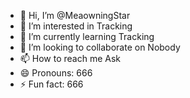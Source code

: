 - 👋 Hi, I’m @MeaowningStar
- 👀 I’m interested in Tracking  
- 🌱 I’m currently learning Tracking
- 💞️ I’m looking to collaborate on Nobody
- 📫 How to reach me Ask
- 😄 Pronouns: 666  
- ⚡ Fun fact: 666

<!---
MeaowningStar/MeaowningStar is a ✨ special ✨ repository because its `README.md` (this file) appears on your GitHub profile.
You can click the Preview link to take a look at your changes.
--->
